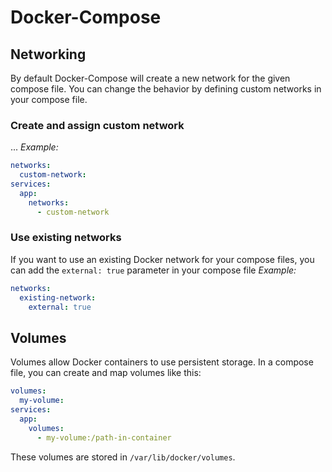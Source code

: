 # Docker-Compose

## Networking
By default Docker-Compose will create a new network for the given compose file. You can change the behavior by defining custom networks in your compose file.
### Create and assign custom network
...
*Example:*
```yaml
networks:
  custom-network:
services:
  app:
    networks:
      - custom-network
```
### Use existing networks
If you want to use an existing Docker network for your compose files, you can add the `external: true` parameter in your compose file
*Example:*
```yaml
networks:
  existing-network:
    external: true
```

## Volumes
Volumes allow Docker containers to use persistent storage. In a compose file, you can create and map volumes like this:
```yaml
volumes:
  my-volume:
services:
  app:
    volumes:
      - my-volume:/path-in-container
```

These volumes are stored in `/var/lib/docker/volumes`.
